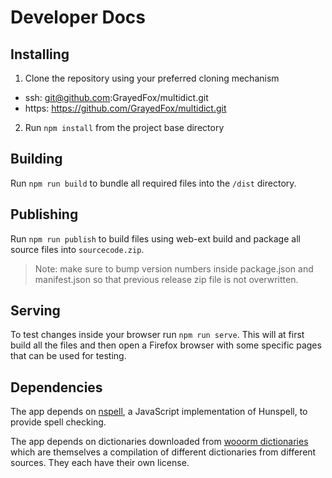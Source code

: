# Developer Docs

## Installing

1. Clone the repository using your preferred cloning mechanism
 - ssh: git@github.com:GrayedFox/multidict.git
 - https: https://github.com/GrayedFox/multidict.git
2. Run `npm install` from the project base directory

## Building

Run `npm run build` to bundle all required files into the `/dist` directory.

## Publishing

Run `npm run publish` to build files using web-ext build and package all source files into
`sourcecode.zip`.

> Note: make sure to bump version numbers inside package.json and manifest.json so that previous
release zip file is not overwritten.

## Serving

To test changes inside your browser run `npm run serve`. This will at first build all the files
and then open a Firefox browser with some specific pages that can be used for testing.

## Dependencies

The app depends on [nspell][0], a JavaScript implementation of Hunspell, to provide spell checking.

The app depends on dictionaries downloaded from [wooorm dictionaries][1] which are themselves a
compilation of different dictionaries from different sources. They each have their own license.

 [0]: https://github.com/wooorm/nspell
 [1]: https://github.com/wooorm/dictionaries/
